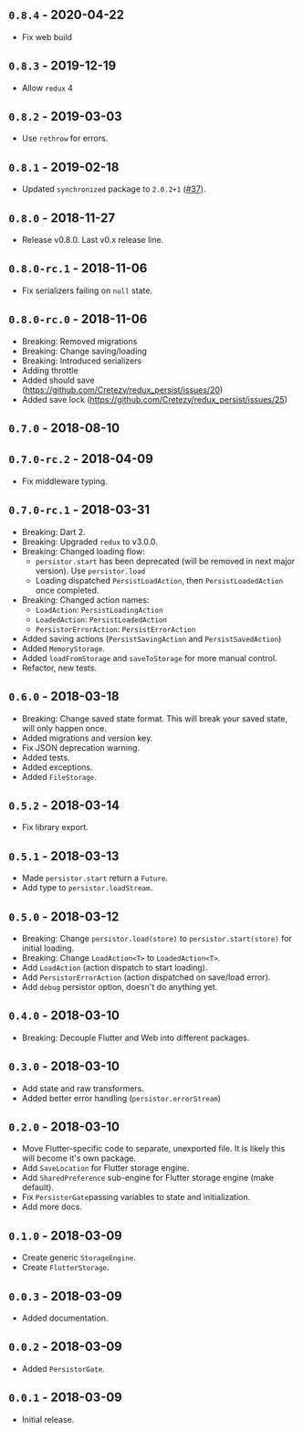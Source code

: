 ## `0.8.4` - 2020-04-22

* Fix web build

## `0.8.3` - 2019-12-19

* Allow `redux` 4

## `0.8.2` - 2019-03-03

* Use `rethrow` for errors.

## `0.8.1` - 2019-02-18

* Updated `synchronized` package to `2.0.2+1` ([#37](https://github.com/Cretezy/redux_persist/issues/37)).

## `0.8.0` - 2018-11-27

* Release v0.8.0. Last v0.x release line.

## `0.8.0-rc.1` - 2018-11-06

* Fix serializers failing on `null` state.

## `0.8.0-rc.0` - 2018-11-06

* Breaking: Removed migrations
* Breaking: Change saving/loading
* Breaking: Introduced serializers
* Adding throttle
* Added should save (https://github.com/Cretezy/redux_persist/issues/20)
* Added save lock (https://github.com/Cretezy/redux_persist/issues/25)

## `0.7.0` - 2018-08-10

## `0.7.0-rc.2` - 2018-04-09

* Fix middleware typing.

## `0.7.0-rc.1` - 2018-03-31

* Breaking: Dart 2.
* Breaking: Upgraded `redux` to v3.0.0.
* Breaking: Changed loading flow:
  * `persistor.start` has been deprecated (will be removed in next major version).
    Use `persistor.load`
  * Loading dispatched `PersistLoadAction`, then `PersistLoadedAction` once completed.
* Breaking: Changed action names:
  * `LoadAction`: `PersistLoadingAction`
  * `LoadedAction`: `PersistLoadedAction`
  * `PersistorErrorAction`: `PersistErrorAction`
* Added saving actions (`PersistSavingAction` and `PersistSavedAction`)
* Added `MemoryStorage`.
* Added `loadFromStorage` and `saveToStorage` for more manual control.
* Refactor, new tests.

## `0.6.0` - 2018-03-18

* Breaking: Change saved state format.
  This will break your saved state, will only happen once.
* Added migrations and version key.
* Fix JSON deprecation warning.
* Added tests.
* Added exceptions.
* Added `FileStorage`.

## `0.5.2` - 2018-03-14

* Fix library export.

## `0.5.1` - 2018-03-13

* Made `persistor.start` return a `Future`.
* Add type to `persistor.loadStream`.

## `0.5.0` - 2018-03-12

* Breaking: Change `persistor.load(store)` to
  `persistor.start(store)` for initial loading.
* Breaking: Change `LoadAction<T>` to `LoadedAction<T>`.
* Add `LoadAction` (action dispatch to start loading).
* Add `PersistorErrorAction` (action dispatched on save/load error).
* Add `debug` persistor option, doesn't do anything yet.

## `0.4.0` - 2018-03-10

* Breaking: Decouple Flutter and Web into different packages.

## `0.3.0` - 2018-03-10

* Add state and raw transformers.
* Added better error handling (`persistor.errorStream`)

## `0.2.0` - 2018-03-10

* Move Flutter-specific code to separate, unexported file.
  It is likely this will become it's own package.
* Add `SaveLocation` for Flutter storage engine.
* Add `SharedPreference` sub-engine for Flutter storage engine (make default).
* Fix `PersistorGate`passing variables to state and initialization.
* Add more docs.

## `0.1.0` - 2018-03-09

* Create generic `StorageEngine`.
* Create `FlutterStorage`.

## `0.0.3` - 2018-03-09

* Added documentation.

## `0.0.2` - 2018-03-09

* Added `PersistorGate`.

## `0.0.1` - 2018-03-09

* Initial release.
